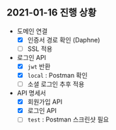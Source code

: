 ## 2021-01-16 진행 상황

- 도메인 연결
    - [x] 인증서 경로 확인 (Daphne)
    - [ ] SSL 적용
- 로그인 API
    - [x] `jwt` 반환
    - [x] `local` : Postman 확인
    - [ ] 소셜 로그인 추후 적용
- API 명세서
    - [x] 회원가입 API 
    - [x] 로그인 API
    - [ ] `test` : Postman 스크린샷 필요